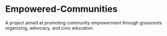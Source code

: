 # Empowered-Communities
A project aimed at promoting community empowerment through grassroots organizing, advocacy, and civic education.
